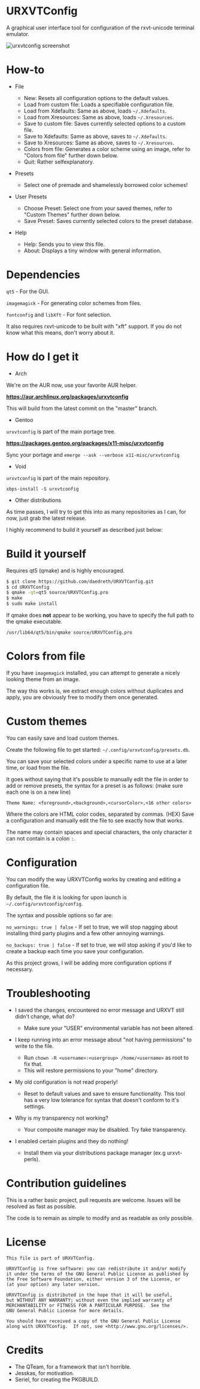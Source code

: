 # URXVTConfig
A graphical user interface tool for configuration of the rxvt-unicode terminal emulator.


![urxvtconfig screenshot](http://i.imgur.com/vCnijHx.png)


# How-to
- File
	- New: Resets all configuration options to the default values.
	- Load from custom file: Loads a specifiable configuration file.
	- Load from Xdefaults: Same as above, loads `~/.Xdefaults`.
	- Load from Xresources: Same as above, loads `~/.Xresources`.
	- Save to custom file: Saves currently selected options to a custom file.
	- Save to Xdefaults: Same as above, saves to `~/.Xdefaults`.
	- Save to Xresources: Same as above, saves to `~/.Xresources`.
	- Colors from file: Generates a color scheme using an image, refer to "Colors from file" further down below.
	- Quit: Rather selfexplanatory.

- Presets
	- Select one of premade and shamelessly borrowed color schemes!

- User Presets
	- Choose Preset: Select one from your saved themes, refer to "Custom Themes" further down below.
	- Save Preset: Saves currently selected colors to the preset database.

- Help
	- Help: Sends you to view this file.
	- About: Displays a tiny window with general information.


# Dependencies
`qt5` - For the GUI.

`imagemagick` - For generating color schemes from files.

`fontconfig` and `libXft` - For font selection.

It also requires rxvt-unicode to be built with "xft" support.
If you do not know what this means, don't worry about it.


# How do I get it

- Arch

We're on the AUR now, use your favorite AUR helper.

**https://aur.archlinux.org/packages/urxvtconfig**

This will build from the latest commit on the "master" branch.

- Gentoo

`urxvtconfig` is part of the main portage tree.

**https://packages.gentoo.org/packages/x11-misc/urxvtconfig**

Sync your portage and `emerge --ask --verbose x11-misc/urxvtconfig`

- Void

`urxvtconfig` is part of the main repository.

`xbps-install -S urxvtconfig`

- Other distributions

As time passes, I will try to get this into as many repositories as I can, for now, just grab the latest release.

I highly recommend to build it yourself as described just below:


# Build it yourself
Requires qt5 (qmake) and is highly encouraged.

  ~~~ sh
  $ git clone https://github.com/daedreth/URXVTConfig.git
  $ cd URXVTConfig
  $ qmake -qt=qt5 source/URXVTConfig.pro
  $ make
  $ sudo make install
  ~~~

If qmake does **not** appear to be working, you have to specify the full path to the qmake executable.

`/usr/lib64/qt5/bin/qmake source/URXVTConfig.pro`


# Colors from file

If you have `imagemagick` installed, you can attempt to generate a nicely looking theme from an image.

The way this works is, we extract enough colors without duplicates and apply, you are obviously free to modify them once generated.


# Custom themes

You can easily save and load custom themes.

Create the following file to get started: `~/.config/urxvtconfig/presets.db`.

You can save your selected colors under a specific name to use at a later time, or load from the file.

It goes without saying that it's possible to manually edit the file in order to add or remove presets, the syntax for a preset is as follows:
(make sure each one is on a new line)

`Theme Name: <foreground>,<background>,<cursorColor>,<16 other colors>`

Where the colors are HTML color codes, separated by commas. (HEX)
Save a configuration and manually edit the file to see exactly how that works.

The name may contain spaces and special characters, the only character it can not contain is a colon `:`.


# Configuration

You can modify the way URXVTConfig works by creating and editing a configuration file.

By default, the file it is looking for upon launch is `~/.config/urxvtconfig/config`.

The syntax and possible options so far are:

`no_warnings: true | false` - If set to true, we will stop nagging about installing third party plugins and a few other annoying warnings.

`no_backups: true | false` - If set to true, we will stop asking if you'd like to create a backup each time you save your configuration.

As this project grows, I will be adding more configuration options if necessary.


# Troubleshooting
- I saved the changes, encountered no error message and URXVT still didn't change, what do?
	- Make sure your "USER" environmental variable has not been altered.

- I keep running into an error message about "not having permissions" to write to the file.
	- Run `chown -R <username>:<usergroup> /home/<username>` as root to fix that.
	- This will restore permissions to your "home" directory.

- My old configuration is not read properly!
	- Reset to default values and save to ensure functionality. This tool has a very low tolerance for syntax that doesn't conform to it's settings.

- Why is my transparency not working?
	- Your composite manager may be disabled. Try fake transparency.

- I enabled certain plugins and they do nothing!
	- Install them via your distributions package manager (ex.g urxvt-perls).

# Contribution guidelines

This is a rather basic project, pull requests are welcome.
Issues will be resolved as fast as possible.

The code is to remain as simple to modify and as readable as only possible.

# License

    This file is part of URXVTConfig.

    URXVTConfig is free software: you can redistribute it and/or modify
    it under the terms of the GNU General Public License as published by
    the Free Software Foundation, either version 3 of the License, or
    (at your option) any later version.

    URXVTConfig is distributed in the hope that it will be useful,
    but WITHOUT ANY WARRANTY; without even the implied warranty of
    MERCHANTABILITY or FITNESS FOR A PARTICULAR PURPOSE.  See the
    GNU General Public License for more details.

    You should have received a copy of the GNU General Public License
    along with URXVTConfig.  If not, see <http://www.gnu.org/licenses/>.


# Credits
- The QTeam, for a framework that isn't horrible.
- Jesskas, for motivation.
- Seriel, for creating the PKGBUILD.
